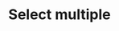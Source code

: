 ---
title: Select multiple
tags: ["select", "multiple", "choose", "pick", "opt", "check", "mark", "multi"]
icon: select-multiple
svg: '<svg xmlns="http://www.w3.org/2000/svg" width="24" height="24" fill="none" viewBox="0 0 24 24" stroke-width="1.5" stroke-linecap="round" stroke-linejoin="round" stroke="currentColor"><path d="M3 9v10.4c0 .56 0 .84.109 1.054a1 1 0 0 0 .437.437C3.76 21 4.04 21 4.598 21H15m-8-7.2V6.2c0-1.12 0-1.68.218-2.108.192-.377.497-.682.874-.874C8.52 3 9.08 3 10.2 3h7.6c1.12 0 1.68 0 2.108.218a2 2 0 0 1 .874.874C21 4.52 21 5.08 21 6.2v7.6c0 1.12 0 1.68-.218 2.108a2.001 2.001 0 0 1-.874.874c-.428.218-.986.218-2.104.218h-7.607c-1.118 0-1.678 0-2.105-.218a2 2 0 0 1-.874-.874C7 15.48 7 14.92 7 13.8"/><path d="m11.6 10.323 1.379 1.575a.299.299 0 0 0 .466-.022L16.245 8"/></svg>'
---
